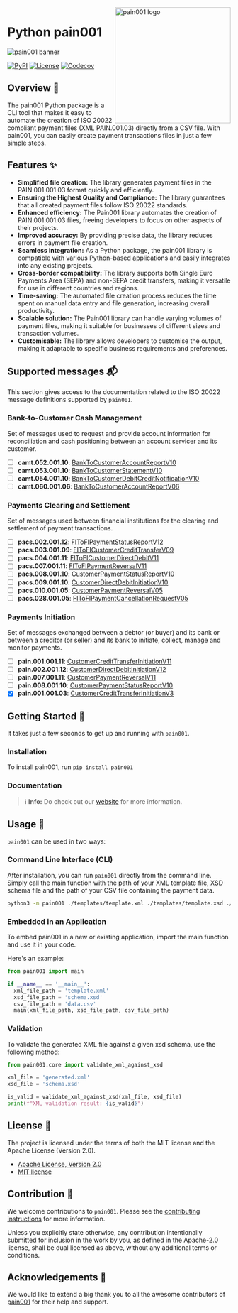 <!-- markdownlint-disable MD033 MD041 -->

<img src="https://kura.pro/pain001/images/logos/pain001.svg" alt="pain001 logo" width="261" align="right" />

<!-- markdownlint-enable MD033 MD041 -->

# Python pain001

![pain001 banner][banner]

[![PyPI][pypi-badge]][3] [![License][license-badge]][1] [![Codecov][codecov-badge]][6]

## Overview 📖

The pain001 Python package is a CLI tool that makes it easy to automate
the creation of ISO 20022 compliant payment files (XML PAIN.001.03)
directly from a CSV file. With pain001, you can easily create payment
transactions files in just a few simple steps.

## Features ✨

- **Simplified file creation:** The library generates payment files in
  the PAIN.001.001.03 format quickly and efficiently.
- **Ensuring the Highest Quality and Compliance:** The library
  guarantees that all created payment files follow ISO 20022 standards.
- **Enhanced efficiency:** The Pain001 library automates the creation of
  PAIN.001.001.03 files, freeing developers to focus on other aspects of
  their projects.
- **Improved accuracy:** By providing precise data, the library reduces
  errors in payment file creation.
- **Seamless integration:** As a Python package, the pain001 library is
  compatible with various Python-based applications and easily
  integrates into any existing projects.
- **Cross-border compatibility:** The library supports both Single Euro
  Payments Area (SEPA) and non-SEPA credit transfers, making it
  versatile for use in different countries and regions.
- **Time-saving:** The automated file creation process reduces the time
  spent on manual data entry and file generation, increasing overall
  productivity.
- **Scalable solution:** The Pain001 library can handle varying volumes
  of payment files, making it suitable for businesses of different sizes
  and transaction volumes.
- **Customisable:** The library allows developers to customise the
  output, making it adaptable to specific business requirements and
  preferences.

## Supported messages 📬

This section gives access to the documentation related to the ISO 20022
message definitions supported by `pain001`.

### Bank-to-Customer Cash Management

Set of messages used to request and provide account information for
reconciliation and cash positioning between an account servicer and its
customer.

- [ ] **camt.052.001.10**: [BankToCustomerAccountReportV10][10]
- [ ] **camt.053.001.10**: [BankToCustomerStatementV10][11]
- [ ] **camt.054.001.10**: [BankToCustomerDebitCreditNotificationV10][12]
- [ ] **camt.060.001.06**: [BankToCustomerAccountReportV06][13]

### Payments Clearing and Settlement

Set of messages used between financial institutions for the clearing and
settlement of payment transactions.

- [ ] **pacs.002.001.12**: [FIToFIPaymentStatusReportV12][14]
- [ ] **pacs.003.001.09**: [FIToFICustomerCreditTransferV09][15]
- [ ] **pacs.004.001.11**: [FIToFICustomerDirectDebitV11][16]
- [ ] **pacs.007.001.11**: [FIToFIPaymentReversalV11][17]
- [ ] **pacs.008.001.10**: [CustomerPaymentStatusReportV10][18]
- [ ] **pacs.009.001.10**: [CustomerDirectDebitInitiationV10][19]
- [ ] **pacs.010.001.05**: [CustomerPaymentReversalV05][20]
- [ ] **pacs.028.001.05**: [FIToFIPaymentCancellationRequestV05][21]

### Payments Initiation

Set of messages exchanged between a debtor (or buyer) and its bank or
between a creditor (or seller) and its bank to initiate, collect, manage
and monitor payments.

- [ ] **pain.001.001.11**: [CustomerCreditTransferInitiationV11][22]
- [ ] **pain.002.001.12**: [CustomerDirectDebitInitiationV12][23]
- [ ] **pain.007.001.11**: [CustomerPaymentReversalV11][24]
- [ ] **pain.008.001.10**: [CustomerPaymentStatusReportV10][25]
- [x] **pain.001.001.03**: [CustomerCreditTransferInitiationV3][26]

## Getting Started 🚀

It takes just a few seconds to get up and running with `pain001`.

### Installation

To install pain001, run `pip install pain001`

### Documentation

> ℹ️ **Info:** Do check out our [website][0] for more information.

## Usage 📖

`pain001` can be used in two ways:

### Command Line Interface (CLI)

After installation, you can run `pain001` directly from the command
line. Simply call the main function with the path of your XML template
file, XSD schema file and the path of your CSV file containing the
payment data.

```bash
python3 -m pain001 ./templates/template.xml ./templates/template.xsd ./templates/template.csv
```

### Embedded in an Application

To embed pain001 in a new or existing application, import the main
function and use it in your code.

Here's an example:

```python
from pain001 import main

if __name__ == '__main__':
  xml_file_path = 'template.xml'
  xsd_file_path = 'schema.xsd'
  csv_file_path = 'data.csv'
  main(xml_file_path, xsd_file_path, csv_file_path)
```

### Validation

To validate the generated XML file against a given xsd schema, use the
following method:

```python
from pain001.core import validate_xml_against_xsd

xml_file = 'generated.xml'
xsd_file = 'schema.xsd'

is_valid = validate_xml_against_xsd(xml_file, xsd_file)
print(f"XML validation result: {is_valid}")
```

## License 📝

The project is licensed under the terms of both the MIT license and the
Apache License (Version 2.0).

- [Apache License, Version 2.0][1]
- [MIT license][2]

## Contribution 🤝

We welcome contributions to `pain001`. Please see the
[contributing instructions][4] for more information.

Unless you explicitly state otherwise, any contribution intentionally
submitted for inclusion in the work by you, as defined in the
Apache-2.0 license, shall be dual licensed as above, without any
additional terms or conditions.

## Acknowledgements 💙

We would like to extend a big thank you to all the awesome contributors
of [pain001][5] for their help and support.

[0]: https://pain001.co
[1]: https://opensource.org/license/apache-2-0/
[2]: http://opensource.org/licenses/MIT
[3]: https://github.com/sebastienrousseau/pain001
[4]: https://github.com/sebastienrousseau/pain001/blob/main/CONTRIBUTING.md
[5]: https://github.com/sebastienrousseau/pain001/graphs/contributors
[6]: https://codecov.io/github/sebastienrousseau/pain001?branch=main

[10]: docs/bank-to-customer-cash-management/messages/banktocustomeraccountreportv10/camt.052.001.10.md
[11]: docs/bank-to-customer-cash-management/messages/banktocustomerstatementv10/camt.053.001.10.md
[12]: docs/bank-to-customer-cash-management/messages/banktocustomerdebitcreditnotificationv10/camt.054.001.10.md
[13]: docs/bank-to-customer-cash-management/messages/accountreportingrequestv06/camt.060.001.06.md
[14]: docs/payments-clearing-and-settlement/messages/fitofipaymentstatusreportv12/pacs.002.001.12.md
[15]: docs/payments-clearing-and-settlement/messages/fitoficustomerdirectdebitv09/pacs.003.001.09.md
[16]: docs/payments-clearing-and-settlement/messages/paymentreturnv11/pacs.004.001.11.md
[17]: docs/payments-clearing-and-settlement/messages/fitofipaymentreversalv11/pacs.007.001.11.md
[18]: docs/payments-clearing-and-settlement/messages/fitoficustomercredittransferv10/pacs.008.001.10.md
[19]: docs/payments-clearing-and-settlement/messages/financialinstitutioncredittransferv10/pacs.009.001.10.md
[20]: docs/payments-clearing-and-settlement/messages/financialinstitutiondirectdebitv05/pacs.010.001.05.md
[21]: docs/payments-clearing-and-settlement/messages/fitofipaymentstatusrequestv05/pacs.028.001.05.md
[22]: docs/payments-initiation/messages/customercredittransferinitiationv11/pain.001.001.11.md
[23]: docs/payments-initiation/messages/customerpaymentstatusreportv12/pain.002.001.12.md
[24]: docs/payments-initiation/messages/customerpaymentreversalv11/pain.007.001.11.md
[25]: docs/payments-initiation/messages/customerdirectdebitinitiationv10/pain.008.001.10.md
[26]: docs/payments-initiation/messages/customercredittransferinitiationv03/pain.001.001.03.md

[banner]: https://kura.pro/pain001/images/titles/title-pain001.svg
[codecov-badge]: https://img.shields.io/codecov/c/github/sebastienrousseau/pain001?style=for-the-badge&token=AaUxKfRiou 'Codecov badge'
[license-badge]: https://img.shields.io/pypi/l/pain001?style=for-the-badge 'License badge'
[pypi-badge]: https://img.shields.io/pypi/pyversions/pain001.svg?style=for-the-badge 'PyPI badge'
